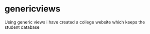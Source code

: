 # genericviews
 Using generic views i have created a college website which keeps the student database
